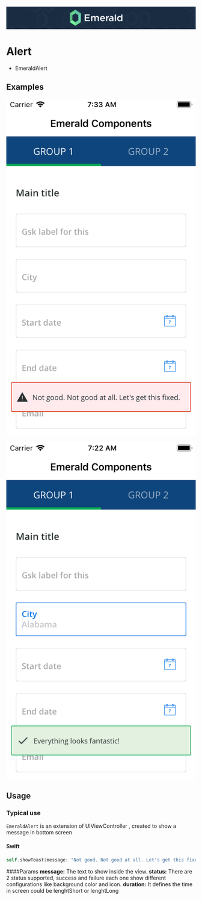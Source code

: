 <p align="center"><img src="/Resources/Images/Header.png" /></p>

# Alert
<ul class="icon-list">
  <li class="icon-list-item icon-list-item--spec">EmeraldAlert</li>
</ul>

## Examples
<p align="center"><img src="https://github.com/cebroker/emerald-ios/blob/develop/Resources/Images/alert_failure.PNG" /></p>

<p align="center"><img src="https://github.com/cebroker/emerald-ios/blob/develop/Resources/Images/alert_success.PNG" /></p>

## Usage
### Typical use

`EmeraldAlert` is an extension of UIViewController , created to show a message in bottom screen
#### Swift
```swift
self.showToast(message: "Not good. Not good at all. Let's get this fixed.", status: .failure, duration: .lenghtShort)
```

####Params
**message:** The text to show inside the view.
**status:**  There are 2 status supported, success and failure each one show different configurations like background color and icon.
**duration:** It defines the time in screen could be lenghtShort or lenghtLong
